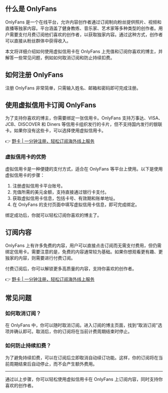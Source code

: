 ## 什么是 OnlyFans

OnlyFans 是一个在线平台，允许内容创作者通过订阅制向粉丝提供照片、视频和直播等独家内容。平台涵盖了健身教练、音乐家、艺术家等多种类型的创作者。用户需要支付月费订阅他们喜欢的创作者，以获取独家内容。通过这种方式，创作者可以直接从粉丝群体中获得收入。

本文将详细介绍如何使用虚拟信用卡在 OnlyFans 上充值和订阅你喜欢的博主，并解答一些常见问题，例如如何取消订阅和防止持续扣费。

## 如何注册 OnlyFans

注册 OnlyFans 非常简单，只需输入姓名、邮箱和密码即可完成注册。

## 使用虚拟信用卡订阅 OnlyFans

为了支持你喜欢的博主，你需要绑定一张信用卡。OnlyFans 支持万事达、VISA、JCB、DISCOVER 和 Diners 等信用卡组织发行的卡片，但不支持国内发行的银联卡。如果你没有这些卡，可以选择使用虚拟信用卡。

👉 [野卡 | 一分钟注册，轻松订阅海外线上服务](https://bit.ly/bewildcard)

### 虚拟信用卡的优势

虚拟信用卡是一种便捷的支付方式，适合在 OnlyFans 等平台上使用。以下是使用虚拟信用卡的步骤：

1. 注册虚拟信用卡平台账号。
2. 充值所需的美元金额，支持直接通过银行卡支付。
3. 获取虚拟信用卡信息，包括卡号、有效期和账单地址。
4. 在 OnlyFans 的支付页面中填写虚拟信用卡信息，即可完成绑定。

绑定成功后，你就可以轻松订阅你喜欢的博主了。

## 订阅内容

OnlyFans 上有许多免费的内容，用户可以直接点击订阅而无需支付费用，但仍需绑定信用卡。需要注意的是，免费的内容通常较为基础。如果你想观看更有趣、更独家的内容，则需要进行付费订阅。

付费订阅后，你可以解锁更多高质量的内容，支持你喜欢的创作者。

👉 [野卡 | 一分钟注册，轻松订阅海外线上服务](https://bit.ly/bewildcard)

## 常见问题

### 如何取消订阅？

在 OnlyFans 中，你可以随时取消订阅。进入订阅的博主页面，找到“取消订阅”选项并确认即可。取消后，你的订阅将在当前计费周期结束时停止。

### 如何防止持续扣费？

为了避免持续扣费，可以在订阅后立即取消自动续订功能。这样，你的订阅将在当前周期结束后自动停止，而不会产生额外费用。

---

通过以上步骤，你可以轻松使用虚拟信用卡在 OnlyFans 上订阅内容，同时支持你喜欢的创作者。